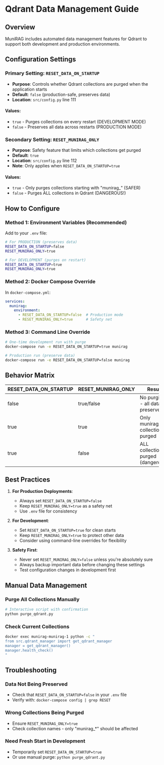 # Qdrant Data Management Guide

## Overview
MuniRAG includes automated data management features for Qdrant to support both development and production environments.

## Configuration Settings

### Primary Setting: `RESET_DATA_ON_STARTUP`
- **Purpose**: Controls whether Qdrant collections are purged when the application starts
- **Default**: `false` (production-safe, preserves data)
- **Location**: `src/config.py` line 111

#### Values:
- `true` - Purges collections on every restart (DEVELOPMENT MODE)
- `false` - Preserves all data across restarts (PRODUCTION MODE)

### Secondary Setting: `RESET_MUNIRAG_ONLY`
- **Purpose**: Safety feature that limits which collections get purged
- **Default**: `true`
- **Location**: `src/config.py` line 112
- **Note**: Only applies when `RESET_DATA_ON_STARTUP=true`

#### Values:
- `true` - Only purges collections starting with "munirag_" (SAFER)
- `false` - Purges ALL collections in Qdrant (DANGEROUS!)

## How to Configure

### Method 1: Environment Variables (Recommended)

Add to your `.env` file:

```bash
# For PRODUCTION (preserves data)
RESET_DATA_ON_STARTUP=false
RESET_MUNIRAG_ONLY=true

# For DEVELOPMENT (purges on restart)
RESET_DATA_ON_STARTUP=true
RESET_MUNIRAG_ONLY=true
```

### Method 2: Docker Compose Override

In `docker-compose.yml`:

```yaml
services:
  munirag:
    environment:
      - RESET_DATA_ON_STARTUP=false  # Production mode
      - RESET_MUNIRAG_ONLY=true      # Safety net
```

### Method 3: Command Line Override

```bash
# One-time development run with purge
docker-compose run -e RESET_DATA_ON_STARTUP=true munirag

# Production run (preserve data)
docker-compose run -e RESET_DATA_ON_STARTUP=false munirag
```

## Behavior Matrix

| RESET_DATA_ON_STARTUP | RESET_MUNIRAG_ONLY | Result |
|----------------------|-------------------|---------|
| false | true/false | No purging - all data preserved |
| true | true | Only munirag_* collections purged |
| true | false | ALL collections purged (dangerous!) |

## Best Practices

1. **For Production Deployments**:
   - Always set `RESET_DATA_ON_STARTUP=false`
   - Keep `RESET_MUNIRAG_ONLY=true` as a safety net
   - Use `.env` file for consistency

2. **For Development**:
   - Set `RESET_DATA_ON_STARTUP=true` for clean starts
   - Keep `RESET_MUNIRAG_ONLY=true` to protect other data
   - Consider using command-line overrides for flexibility

3. **Safety First**:
   - Never set `RESET_MUNIRAG_ONLY=false` unless you're absolutely sure
   - Always backup important data before changing these settings
   - Test configuration changes in development first

## Manual Data Management

### Purge All Collections Manually

```bash
# Interactive script with confirmation
python purge_qdrant.py
```

### Check Current Collections

```bash
docker exec munirag-munirag-1 python -c "
from src.qdrant_manager import get_qdrant_manager
manager = get_qdrant_manager()
manager.health_check()
"
```

## Troubleshooting

### Data Not Being Preserved
- Check that `RESET_DATA_ON_STARTUP=false` in your `.env` file
- Verify with: `docker-compose config | grep RESET`

### Wrong Collections Being Purged
- Ensure `RESET_MUNIRAG_ONLY=true`
- Check collection names - only "munirag_*" should be affected

### Need Fresh Start in Development
- Temporarily set `RESET_DATA_ON_STARTUP=true`
- Or use manual purge: `python purge_qdrant.py`